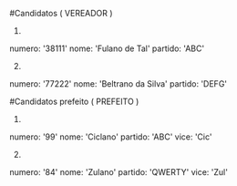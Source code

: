 #Candidatos ( VEREADOR ) 

1)
  numero: '38111'
  nome: 'Fulano de Tal'
  partido: 'ABC'

2)
  numero: '77222'
  nome: 'Beltrano da Silva'
  partido: 'DEFG'

#Candidatos prefeito ( PREFEITO ) 

1)
  numero: '99'
  nome: 'Ciclano'
  partido: 'ABC'
  vice: 'Cic'

2)
  numero: '84'
  nome: 'Zulano'
  partido: 'QWERTY'
  vice: 'Zul'
